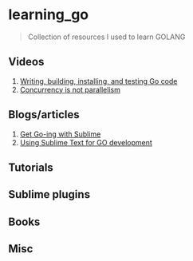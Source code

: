 # learning_go

> Collection of resources I used to learn GOLANG

## Videos
1. [Writing, building, installing, and testing Go code](https://www.youtube.com/watch?v=XCsL89YtqCs)
2. [Concurrency is not parallelism](http://blog.golang.org/concurrency-is-not-parallelism)


## Blogs/articles
1. [Get Go-ing with Sublime](http://blog.stretchr.com/2014/04/25/get-go-ing-with-sublime/)
2. [Using Sublime Text for GO development](http://www.wolfe.id.au/2015/03/05/using-sublime-text-for-go-development/)

## Tutorials

## Sublime plugins

## Books

## Misc
